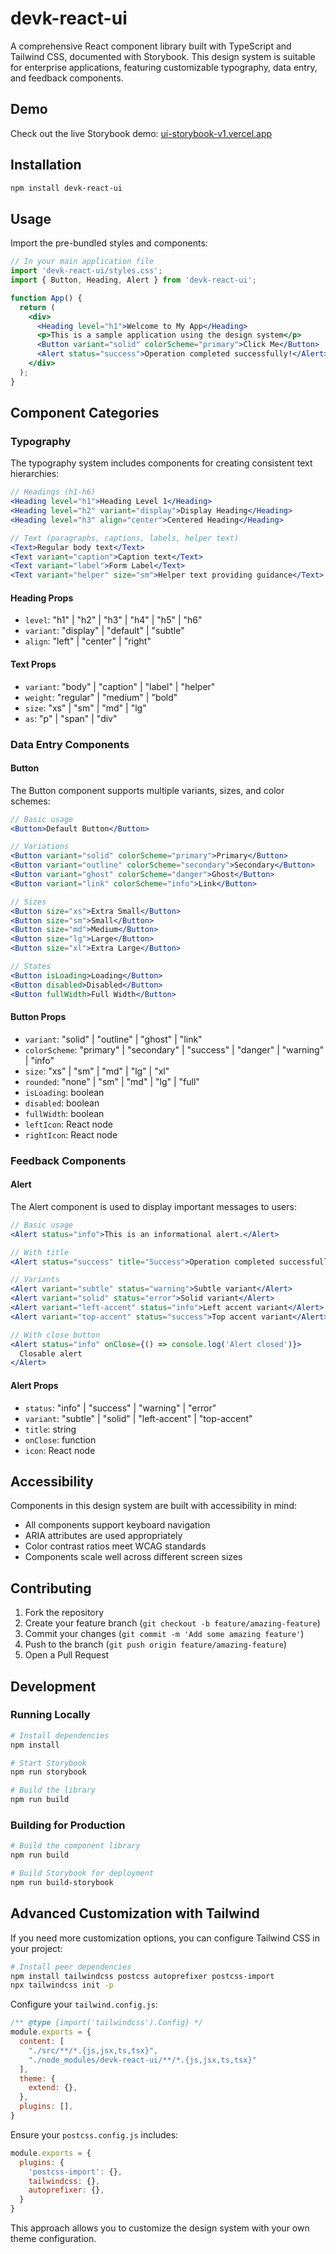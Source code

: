 # devk-react-ui

A comprehensive React component library built with TypeScript and Tailwind CSS, documented with Storybook. This design system is suitable for enterprise applications, featuring customizable typography, data entry, and feedback components.

## Demo

Check out the live Storybook demo: [ui-storybook-v1.vercel.app](https://ui-storybook-v1.vercel.app)

## Installation

```bash
npm install devk-react-ui
```

## Usage

Import the pre-bundled styles and components:

```jsx
// In your main application file
import 'devk-react-ui/styles.css';
import { Button, Heading, Alert } from 'devk-react-ui';

function App() {
  return (
    <div>
      <Heading level="h1">Welcome to My App</Heading>
      <p>This is a sample application using the design system</p>
      <Button variant="solid" colorScheme="primary">Click Me</Button>
      <Alert status="success">Operation completed successfully!</Alert>
    </div>
  );
}
```

## Component Categories

### Typography

The typography system includes components for creating consistent text hierarchies:

```jsx
// Headings (h1-h6)
<Heading level="h1">Heading Level 1</Heading>
<Heading level="h2" variant="display">Display Heading</Heading>
<Heading level="h3" align="center">Centered Heading</Heading>

// Text (paragraphs, captions, labels, helper text)
<Text>Regular body text</Text>
<Text variant="caption">Caption text</Text>
<Text variant="label">Form Label</Text>
<Text variant="helper" size="sm">Helper text providing guidance</Text>
```

#### Heading Props
- `level`: "h1" | "h2" | "h3" | "h4" | "h5" | "h6"
- `variant`: "display" | "default" | "subtle"
- `align`: "left" | "center" | "right"

#### Text Props
- `variant`: "body" | "caption" | "label" | "helper"
- `weight`: "regular" | "medium" | "bold"
- `size`: "xs" | "sm" | "md" | "lg"
- `as`: "p" | "span" | "div" 

### Data Entry Components

#### Button

The Button component supports multiple variants, sizes, and color schemes:

```jsx
// Basic usage
<Button>Default Button</Button>

// Variations
<Button variant="solid" colorScheme="primary">Primary</Button>
<Button variant="outline" colorScheme="secondary">Secondary</Button>
<Button variant="ghost" colorScheme="danger">Ghost</Button>
<Button variant="link" colorScheme="info">Link</Button>

// Sizes
<Button size="xs">Extra Small</Button>
<Button size="sm">Small</Button>
<Button size="md">Medium</Button>
<Button size="lg">Large</Button>
<Button size="xl">Extra Large</Button>

// States
<Button isLoading>Loading</Button>
<Button disabled>Disabled</Button>
<Button fullWidth>Full Width</Button>
```

#### Button Props
- `variant`: "solid" | "outline" | "ghost" | "link"
- `colorScheme`: "primary" | "secondary" | "success" | "danger" | "warning" | "info"
- `size`: "xs" | "sm" | "md" | "lg" | "xl"
- `rounded`: "none" | "sm" | "md" | "lg" | "full"
- `isLoading`: boolean
- `disabled`: boolean
- `fullWidth`: boolean
- `leftIcon`: React node
- `rightIcon`: React node

### Feedback Components

#### Alert

The Alert component is used to display important messages to users:

```jsx
// Basic usage
<Alert status="info">This is an informational alert.</Alert>

// With title
<Alert status="success" title="Success">Operation completed successfully!</Alert>

// Variants
<Alert variant="subtle" status="warning">Subtle variant</Alert>
<Alert variant="solid" status="error">Solid variant</Alert>
<Alert variant="left-accent" status="info">Left accent variant</Alert>
<Alert variant="top-accent" status="success">Top accent variant</Alert>

// With close button
<Alert status="info" onClose={() => console.log('Alert closed')}>
  Closable alert
</Alert>
```

#### Alert Props
- `status`: "info" | "success" | "warning" | "error"
- `variant`: "subtle" | "solid" | "left-accent" | "top-accent"
- `title`: string
- `onClose`: function
- `icon`: React node

## Accessibility

Components in this design system are built with accessibility in mind:

- All components support keyboard navigation
- ARIA attributes are used appropriately
- Color contrast ratios meet WCAG standards
- Components scale well across different screen sizes

## Contributing

1. Fork the repository
2. Create your feature branch (`git checkout -b feature/amazing-feature`)
3. Commit your changes (`git commit -m 'Add some amazing feature'`)
4. Push to the branch (`git push origin feature/amazing-feature`)
5. Open a Pull Request

## Development

### Running Locally

```bash
# Install dependencies
npm install

# Start Storybook
npm run storybook

# Build the library
npm run build
```

### Building for Production

```bash
# Build the component library
npm run build

# Build Storybook for deployment
npm run build-storybook
```

## Advanced Customization with Tailwind

If you need more customization options, you can configure Tailwind CSS in your project:

```bash
# Install peer dependencies
npm install tailwindcss postcss autoprefixer postcss-import
npx tailwindcss init -p
```

Configure your `tailwind.config.js`:

```js
/** @type {import('tailwindcss').Config} */
module.exports = {
  content: [
    "./src/**/*.{js,jsx,ts,tsx}",
    "./node_modules/devk-react-ui/**/*.{js,jsx,ts,tsx}"
  ],
  theme: {
    extend: {},
  },
  plugins: [],
}
```

Ensure your `postcss.config.js` includes:

```js
module.exports = {
  plugins: {
    'postcss-import': {},
    tailwindcss: {},
    autoprefixer: {},
  }
}
```

This approach allows you to customize the design system with your own theme configuration.
